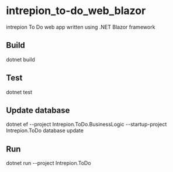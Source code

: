 # intrepion_to-do_web_blazor
intrepion To Do web app written using .NET Blazor framework

## Build

dotnet build

## Test

dotnet test

## Update database

dotnet ef --project Intrepion.ToDo.BusinessLogic --startup-project Intrepion.ToDo database update

## Run

dotnet run --project Intrepion.ToDo
